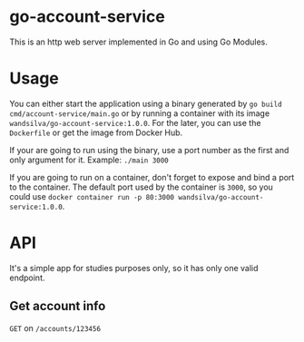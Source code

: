 # go-account-service

This is an http web server implemented in Go and using Go Modules.

# Usage

You can either start the application using a binary generated by `go build cmd/account-service/main.go` or by running a container with its image `wandsilva/go-account-service:1.0.0`. For the later, you can use the `Dockerfile` or get the image from Docker Hub.

If your are going to run using the binary, use a port number as the first and only argument for it. Example: `./main 3000`

If you are going to run on a container, don't forget to expose and bind a port to the container. The default port used by the container is `3000`, so you could use `docker container run -p 80:3000 wandsilva/go-account-service:1.0.0`.

# API

It's a simple app for studies purposes only, so it has only one valid endpoint.

## Get account info

`GET` on `/accounts/123456`